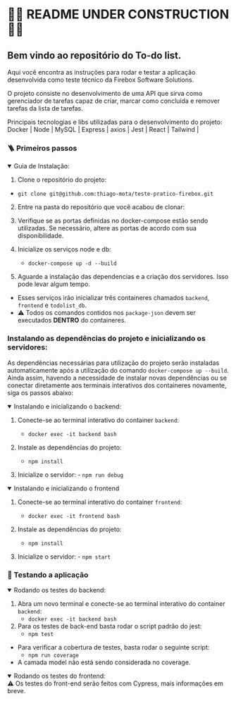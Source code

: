 # 🚧🚧 README UNDER CONSTRUCTION 🚧🚧

## Bem vindo ao repositório do To-do list.

Aqui você encontra as instruções para rodar e testar a aplicação desenvolvida como teste técnico da Firebox Software Solutions.

O projeto consiste no desenvolvimento de uma API que sirva como gerenciador de tarefas capaz de criar, marcar como concluída e remover tarefas da lista de tarefas.

Principais tecnologias e libs utilizadas para o desenvolvimento do projeto:
<br>
Docker | Node | MySQL | Express | axios | Jest | React | Tailwind |

### 🪜 Primeiros passos

<details open>
  <summary>Guia de Instalação:</summary>

1. Clone o repositório do projeto:

- `git clone git@github.com:thiago-mota/teste-pratico-firebox.git`

2. Entre na pasta do repositório que você acabou de clonar:

3. Verifique se as portas definidas no docker-compose estão sendo utilizadas. Se necessário, altere as portas de acordo com sua disponibilidade.

4. Inicialize os serviços node e db:
   - `docker-compose up -d --build`

5. Aguarde a instalação das dependencias e a criação dos servidores. Isso pode levar algum tempo.

- Esses serviços irão inicializar três containeres chamados `backend`, `frontend` e `todolist_db`.
- ⚠️ Todos os comandos contidos nos `package-json` devem ser executados **DENTRO** do containeres.
</details>

### Instalando as dependências do projeto e inicializando os servidores:
   As dependências necessárias para utilização do projeto serão instaladas automaticamente após a utilização do comando `docker-compose up --build`. Ainda assim, havendo a necessidade de instalar novas dependências ou se conectar diretamente aos terminais interativos dos containeres novamente, siga os passos abaixo:


<details open>
<summary> Instalando e inicializando o backend: </summary>

1. Conecte-se ao terminal interativo do container `backend`:

   - `docker exec -it backend bash`

2. Instale as dependências do projeto:

   - `npm install`

3. Inicialize o servidor: - `npm run debug`
</details>

<details open>
<summary> Instalando e inicializando o frontend </summary>

1. Conecte-se ao terminal interativo do container `frontend`:

   - `docker exec -it frontend bash`

2. Instale as dependências do projeto:

   - `npm install`

3. Inicialize o servidor: - `npm start`
</details>


### 🧪 Testando a aplicação

<details open>
  <summary> Rodando os testes do backend:</summary>

1. Abra um novo terminal e conecte-se ao terminal interativo do container `backend`:
   - `docker exec -it backend bash`
2. Para os testes de back-end basta rodar o script padrão do jest:
   - `npm test`

- Para verificar a cobertura de testes, basta rodar o seguinte script:
  - `npm run coverage`
- A camada model não está sendo considerada no coverage.
</details>

<details open>
<summary>Rodando os testes do frontend:</summary>
  ⚠️ Os testes do front-end serão feitos com Cypress, mais informações em breve.

</details>
